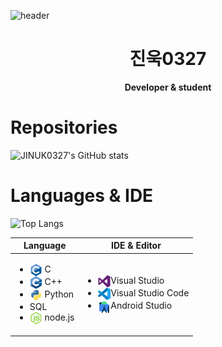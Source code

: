 ![header](https://capsule-render.vercel.app/api?type=waving&color=gradient&customColorList=0,2,3,5,30&height=250&section=header&text=JINUK0327&fontSize=80&fontAlignY=40)
<h1 align="center">진욱0327</h1>
<p align="center">
  <b>Developer & student</b>
</p>

<h1>Repositories</h1>

![JINUK0327's GitHub stats](https://github-readme-stats.vercel.app/api?username=JINUK0327&hide=contribs&show_icons=true&theme=tokyonight)

<h1>Languages & IDE</h1>

![Top Langs](https://github-readme-stats.vercel.app/api/top-langs/?username=JINUK0327&langs_count=5&layout=donut&hide_border=true&size_weight=1&count_weight=1&theme=tokyonight)

<table>
    <thead>
        <tr>
          <th>Language</th>
          <th>IDE & Editor</th>
        </tr>
    </thead>
    <tbody>
        <tr>
           <td>
             <ul>
               <li><img src="https://github.com/devicons/devicon/blob/master/icons/c/c-original.svg" height="20px" align="center"> C</li>
               <li><img src="https://github.com/devicons/devicon/blob/master/icons/cplusplus/cplusplus-original.svg" height="20px" align="center"> C++</li>
               <li><img src="https://github.com/devicons/devicon/blob/master/icons/python/python-original.svg" height="20px" align="center"> Python</li>
               <li>SQL</li>
               <li><img src="https://github.com/devicons/devicon/blob/master/icons/nodejs/nodejs-original.svg" height="20px" align="center"> node.js</li>
             </ul> 
           </td>
          <td>
             <ul>
               <li><img src = "https://github.com/devicons/devicon/blob/master/icons/visualstudio/visualstudio-plain.svg" height="20px" align="center">Visual Studio</li>
               <li><img src = "https://github.com/devicons/devicon/blob/master/icons/vscode/vscode-original.svg" height="20px" align="center">Visual Studio Code</li>
               <li><img src="https://github.com/devicons/devicon/blob/master/icons/androidstudio/androidstudio-original.svg" height="20px" align="center">Android Studio</li>
             </ul> 
          </td>
        </tr>
    </tbody>
</table> 
